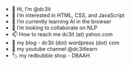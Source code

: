 - 👋 Hi, I’m @dc3it
- 👀 I’m interested in HTML, CSS, and JavaScript
- 🌱 I’m currently learning AI in the browser
- 💞️ I’m looking to collaborate on NLP
- 📫 How to reach me dc3it (at) yahoo.com
- 📄 my blog - dc3it (dot) wordpress (dot) com
- 🍿 my youtube channel @dc3itlearn
- 🏷️ my redbubble shop - DBAAH

<!---
dc3it/dc3it is a ✨ special ✨ repository because its `README.md` (this file) appears on your GitHub profile.
You can click the Preview link to take a look at your changes.
--->
